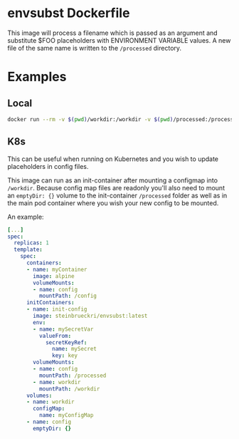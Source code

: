 # envsubst Dockerfile

This image will process a filename which is passed as an argument and substitute $FOO placeholders with ENVIRONMENT VARIABLE values. A new file of the same name is written to the `/processed` directory.


# Examples

## Local
```sh
docker run --rm -v $(pwd)/workdir:/workdir -v $(pwd)/processed:/processed -e "VAR_1=A" -e "VAR_2=b" steinbrueckri/envsubst:latest
```

## K8s
This can be useful when running on Kubernetes and you wish to update placeholders in config files.

This image can run as an init-container after mounting a configmap into `/workdir`.  Because config map files are readonly you'll also need to mount an `emptyDir: {}` volume to the init-container `/processed` folder as well as in the main pod container where you wish your new config to be mounted.

An example:

```yaml
[...]
spec:
  replicas: 1
  template:
    spec:
      containers:
      - name: myContainer
        image: alpine
        volumeMounts:
        - name: config
          mountPath: /config
      initContainers:
      - name: init-config
        image: steinbrueckri/envsubst:latest
        env:
        - name: mySecretVar
          valueFrom:
            secretKeyRef:
              name: mySecret
              key: key
        volumeMounts:
        - name: config
          mountPath: /processed
        - name: workdir
          mountPath: /workdir
      volumes:
      - name: workdir
        configMap:
          name: myConfigMap
      - name: config
        emptyDir: {}
```

## 

